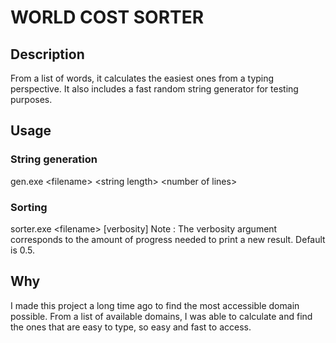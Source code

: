 # WORLD COST SORTER

## Description
From a list of words, it calculates the easiest ones from a typing perspective.
It also includes a fast random string generator for testing purposes.

## Usage
### String generation
gen.exe \<filename\> \<string length\> \<number of lines\>

### Sorting
sorter.exe \<filename\> \[verbosity\]
Note : The verbosity argument corresponds to the amount of progress needed to print a new result. Default is 0.5.

## Why
I made this project a long time ago to find the most accessible domain possible.
From a list of available domains, I was able to calculate and find the ones that are easy to type, so easy and fast to access.
